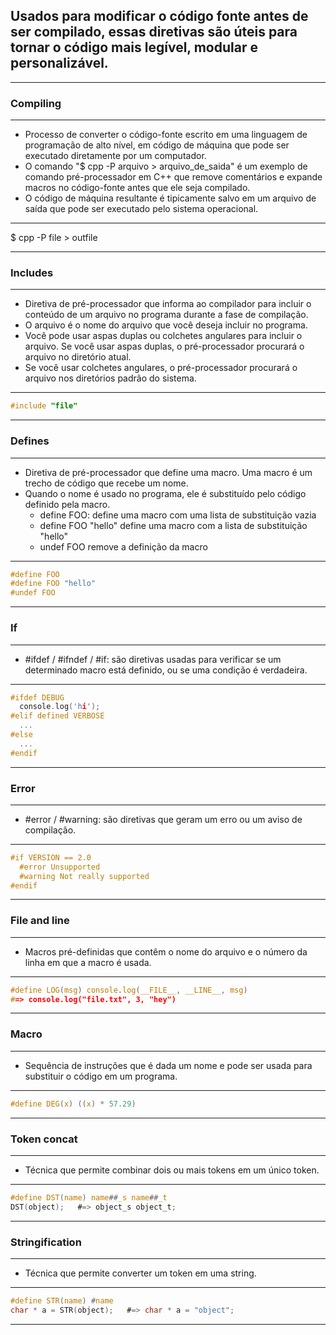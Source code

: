 ## Usados para modificar o código fonte antes de ser compilado, essas diretivas são úteis para tornar o código mais legível, modular e personalizável.
---
### Compiling
---
+ Processo de converter o código-fonte escrito em uma linguagem de programação de alto nível, em código de máquina que pode ser executado diretamente 
por um computador. 
+ O comando "$ cpp -P arquivo > arquivo_de_saida" é um exemplo de comando pré-processador em C++ que remove comentários e expande 
macros no código-fonte antes que ele seja compilado. 
+ O código de máquina resultante é tipicamente salvo em um arquivo de saída que pode ser executado pelo sistema operacional.
---
$ cpp -P file > outfile

----
### Includes
---
+ Diretiva de pré-processador que informa ao compilador para incluir o conteúdo de um arquivo no programa durante a fase de compilação. 
+ O arquivo é o nome do arquivo que você deseja incluir no programa. 
+ Você pode usar aspas duplas ou colchetes angulares para incluir o arquivo. Se você usar aspas duplas, o pré-processador procurará o arquivo no diretório atual. 
+ Se você usar colchetes angulares, o pré-processador procurará o arquivo nos diretórios padrão do sistema.
---
~~~C
#include "file"
~~~
----
### Defines
---
+ Diretiva de pré-processador que define uma macro. Uma macro é um trecho de código que recebe um nome.
+  Quando o nome é usado no programa, ele é substituído pelo código definido pela macro.
    -  define FOO: define uma macro com uma lista de substituição vazia
    -  define FOO "hello" define uma macro com a lista de substituição "hello"
    -  undef FOO remove a definição da macro
---
~~~C
#define FOO
#define FOO "hello"
#undef FOO
~~~~
---
### If
---
+ #ifdef / #ifndef / #if: são diretivas usadas para verificar se um determinado macro está definido, ou se uma condição é verdadeira.
---
~~~C
#ifdef DEBUG
  console.log('hi');
#elif defined VERBOSE
  ...
#else
  ...
#endif
~~~
---
### Error
---
+ #error / #warning: são diretivas que geram um erro ou um aviso de compilação.
---
~~~C
#if VERSION == 2.0
  #error Unsupported
  #warning Not really supported
#endif
~~~
---
### File and line
---
+ Macros pré-definidas que contêm o nome do arquivo e o número da linha em que a macro é usada.
---
~~~C
#define LOG(msg) console.log(__FILE__, __LINE__, msg)
#=> console.log("file.txt", 3, "hey")
~~~
---
### Macro
---
+ Sequência de instruções que é dada um nome e pode ser usada para substituir o código em um programa.
---
~~~C
#define DEG(x) ((x) * 57.29)
~~~
---
### Token concat
---
+ Técnica que permite combinar dois ou mais tokens em um único token.
---
~~~C
#define DST(name) name##_s name##_t
DST(object);   #=> object_s object_t;
~~~~
---
### Stringification
---
+ Técnica que permite converter um token em uma string.
---
~~~C
#define STR(name) #name
char * a = STR(object);   #=> char * a = "object";
~~~~
---

